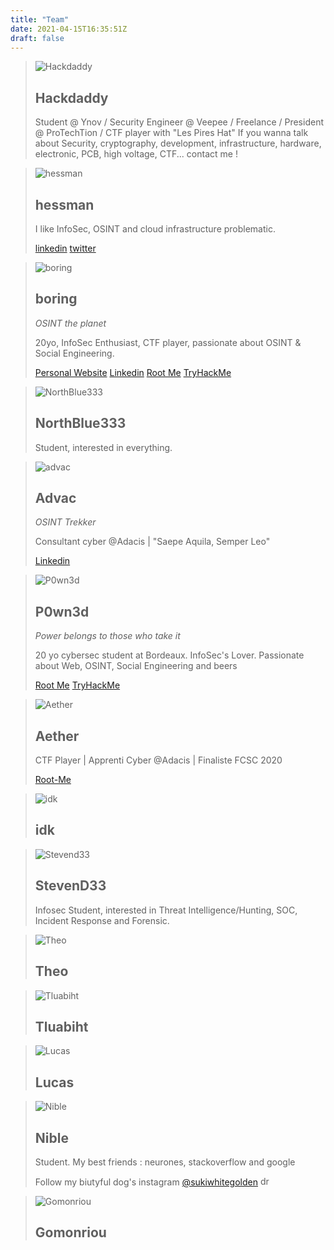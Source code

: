 ```yaml
---
title: "Team"
date: 2021-04-15T16:35:51Z
draft: false
---
```


> ![Hackdaddy](https://i.ibb.co/smDSGgK/hackdaddy.png)
> ## Hackdaddy
>
> Student @ Ynov / Security Engineer @ Veepee / Freelance / President @ ProTechTion / CTF player with "Les Pires Hat"
> If you wanna talk about Security, cryptography, development, infrastructure, hardware, electronic, PCB, high voltage, CTF... contact me !

> ![hessman](https://i.ibb.co/ZGYBWqN/hessman.webp)
> ## hessman
>
> I like InfoSec, OSINT and cloud infrastructure problematic.
>
> [linkedin](https://www.linkedin.com/in/anthony-domingue-930203162/) [twitter](https://twitter.com/domingueanthony)

> ![boring](https://i.ibb.co/vDg6FmW/Sans-titre.png)
> ## boring
> *OSINT the planet*
>
> 20yo, InfoSec Enthusiast, CTF player, passionate about OSINT & Social Engineering.
> 
> [Personal Website](https://pierreceberio.com/) [Linkedin](https://www.linkedin.com/in/pierre-ceberio/) [Root Me](https://www.root-me.org/boring) [TryHackMe](https://tryhackme.com/p/boringthegod)

> ![NorthBlue333](https://i.ibb.co/7GNCKmw/north.webp)
> ## NorthBlue333
>
> Student, interested in everything.

> ![advac](https://i.ibb.co/GFmPrJZ/logo-advac-blanc.png)
> ## Advac
> *OSINT Trekker*
>
> Consultant cyber @Adacis | "Saepe Aquila, Semper Leo"
> 
> [Linkedin](https://www.linkedin.com/in/adrien-vaccaro/)

> ![P0wn3d](https://i.ibb.co/6FZgwxk/image.png)
> ## P0wn3d
> *Power belongs to those who take it*
>
> 20 yo cybersec student at Bordeaux.
> InfoSec's Lover. Passionate about Web, OSINT, Social Engineering and beers
>
> [Root Me](https://www.root-me.org/P0wn3d) [TryHackMe](https://tryhackme.com/p/P0wn3d)

> ![Aether](https://i.ibb.co/dmcpSYs/wraith-cat.png)
> ## Aether
>
> CTF Player | Apprenti Cyber @Adacis | Finaliste FCSC 2020
> 
> [Root-Me](https://www.root-me.org/Black-Aether)

> ![idk](https://i.ibb.co/0t4JMGP/simon.png)
> ## idk
>

> ![Stevend33](https://i.ibb.co/Bs2DHYh/steven.png)
> ## StevenD33
>
> Infosec Student, interested in Threat Intelligence/Hunting, SOC, Incident Response and Forensic. 

> ![Theo](https://i.ibb.co/sWMyqCn/theo.png)
> ## Theo
>

> ![Tluabiht](https://i.ibb.co/qDvdPpK/tibo.png)
> ## Tluabiht
>


> ![Lucas](https://i.ibb.co/8PPQ00T/lucas.png)
> ## Lucas
>

> ![Nible](https://i.ibb.co/kqW5Lk6/254972489-876796759700636-5822364087587353145-n-1.jpg)
> ## Nible
> Student. My best friends : neurones, stackoverflow and google  
>  
> Follow my biutyful dog's instagram [@sukiwhitegolden](https://www.instagram.com/sukiwhitegolden/) <img src="https://upload.wikimedia.org/wikipedia/commons/thumb/7/7f/Saturn.svg/1920px-Saturn.svg.png" alt="drawing" style="width:15px;"/>

> ![Gomonriou](https://i.ibb.co/CKWqqJz/70856318.png)
> ## Gomonriou
>